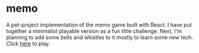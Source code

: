 # memo

A pet-project implementation of the memo game built with React.
I have put together a minimalist playable version as a fun little challenge.
Next, I'm planning to add some bells and whistles to it mostly to learn some new tech.
Click [here](https://rmxr.github.io/memo/) to play.
